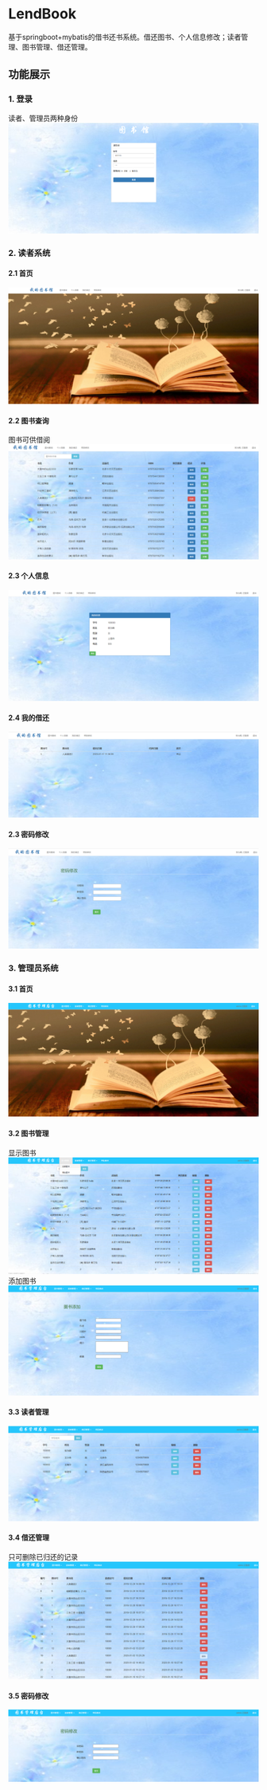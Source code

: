 # LendBook
基于springboot+mybatis的借书还书系统。借还图书、个人信息修改；读者管理、图书管理、借还管理。

## 功能展示
### 1. 登录
读者、管理员两种身份
<img src="./IMAGES/登录.PNG">

### 2. 读者系统
#### 2.1 首页
<img src="./IMAGES/1_01_主页.PNG">

#### 2.2 图书查询
图书可供借阅
<img src="./IMAGES/1-02-图书查询.PNG">

#### 2.3 个人信息
<img src="./IMAGES/1-03-个人信息.PNG">

#### 2.4 我的借还
<img src="./IMAGES/1-04-我的借还.PNG">

#### 2.3 密码修改
<img src="./IMAGES/1-05-密码修改.PNG">

### 3. 管理员系统
#### 3.1 首页
<img src="./IMAGES/2-01-首页.PNG">

#### 3.2 图书管理
显示图书
<img src="./IMAGES/2-02-所有图书.PNG">
添加图书
<img src="./IMAGES/2-03-添加图书.PNG">

#### 3.3 读者管理
<img src="./IMAGES/2-04-读者管理.PNG">

#### 3.4 借还管理
只可删除已归还的记录
<img src="./IMAGES/2-05-借还记录.PNG">

#### 3.5 密码修改
<img src="./IMAGES/2-06-密码修改.PNG">






